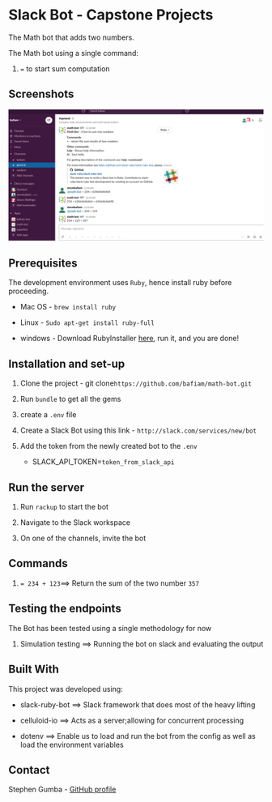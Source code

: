 # Slack Bot - Capstone Projects

The Math bot that adds two numbers.

The Math bot using a single command:

1. `=`  to start sum computation

## Screenshots

![screenshot](bot.png)

## Prerequisites

The development environment uses `Ruby`, hence install ruby before proceeding.

- Mac OS - `brew install ruby`

- Linux - `Sudo apt-get install ruby-full`

- windows - Download RubyInstaller [here](https://rubyinstaller.org/), run it, and you are done!

## Installation and set-up

1. Clone the project - git clone`https://github.com/bafiam/math-bot.git`

2. Run `bundle` to get all the gems

3. create a `.env` file

4. Create a Slack Bot using this link - `http://slack.com/services/new/bot`

5. Add the token from the newly created bot to the `.env`

   - SLACK_API_TOKEN=`token_from_slack_api`

## Run the server

1. Run `rackup` to start the bot

2. Navigate to the Slack workspace

3. On one of the channels, invite the bot

## Commands

1. `= 234 + 123`==> Return the sum of the two number `357`


## Testing the endpoints

The Bot has been tested using a single methodology for now

1. Simulation testing ==> Running the bot on slack and evaluating the output

## Built With

This project was developed using:

- slack-ruby-bot ==> Slack framework that does most of the heavy lifting

- celluloid-io ==> Acts as a server;allowing for concurrent processing

- dotenv ==> Enable us to load and run the bot from the config as well as load the environment variables

## Contact

Stephen Gumba - [GitHub profile](https://github.com/bafiam)
